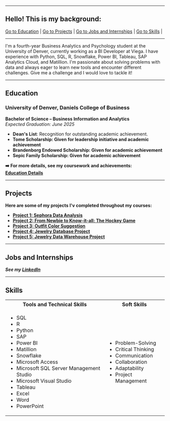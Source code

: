 <a name="top"></a>
<hr>

## Hello! This is my background:
<a href="#education">Go to Education</a> | 
<a href="#Projects">Go to Projects</a> | 
<a href="#profExp">Go to Jobs and Internships</a> | 
<a href="#skills">Go to Skills</a> | 
<hr>

I'm a fourth-year Business Analytics and Psychology student at the University of Denver, currently working as a BI Developer at Viega. I have experience with Python, SQL, R, Snowflake, Power BI, Tableau, SAP Analytics Cloud, and Matillion. I'm passionate about solving problems with data and always eager to learn new tools and encounter different challenges. Give me a challenge and I would love to tackle it!

<a name="education"></a>
<hr>

## Education
### University of Denver, Daniels College of Business  
**Bachelor of Science – Business Information and Analytics**  
*Expected Graduation: June 2025*  

<ul>
  <li><b>Dean's List</b>: Recognition for outstanding academic achievement.</li>
  <li><b>Tome Scholarship: Given for leadership initiative and academic achievement </li>
  <li><b>Brandenborg Endowed Scholarship: Given for academic achievement</li>
  <li><b>Sepic Family Scholarship: Given for academic achievement</li>
</ul>

➡️ **For more details, see my coursework and achievements:**  
<a href="https://github.com/MouyseangAn/Education/tree/main" target="_blank">Education Details</a>

<a name="Projects"></a>
<hr>

## Projects
<p>Here are some of my projects I'v completed throughout my courses:</p>
<ul>
  <li><a href="https://github.com/MouyseangAn/Sephora-Website-Data-Analysis-Project">Project 1: Sephora Data Analysis</a></li>
  <li><a href="https://github.com/MouyseangAn/NHL-for-Newbies-Blog">Project 2: From Newbie to Know-it-all: The Hockey Game</a></li>
  <li><a href="https://github.com/MouyseangAn/Outfit-Color-Suggestion">Project 3: Outfit Color Suggestion</a></li>
  <li><a href="https://github.com/MouyseangAn/Jewelry-Databases-Project">Project 4: Jewelry Database Project</a></li>
  <li><a href="https://github.com/MouyseangAn/Jewelry-Data-Warehouse-Project">Project 5: Jewelry Data Warehouse Project</a></li>
</ul>

<a name="profExp"></a>
<hr>

## Jobs and Internships
<i>See my [LinkedIn](https://www.linkedin.com/in/audreystuart-/)</i>

<a name="skills"></a>
<hr>

## Skills

<table>
  <tr>
    <th>Tools and Technical Skills</th>
    <th>Soft Skills</th>
  </tr>
  <tr>
    <td>
      <ul>
        <li>SQL</li>
        <li>R</li>
        <li>Python</li>
        <li>SAP</li>
        <li>Power BI</li>
        <li>Matillion</li>
        <li>Snowflake</li>
        <li>Microsoft Access</li>
        <li>Microsoft SQL Server Management Studio</li>
        <li>Microsoft Visual Studio</li>
        <li>Tableau</li>
        <li>Excel</li>
        <li>Word</li>
        <li>PowerPoint</li>
      </ul>
    </td>
    <td>
      <ul>
        <li>Problem-Solving</li>
        <li>Critical Thinking</li>
        <li>Communication</li>
        <li>Collaboration</li>
        <li>Adaptability</li>
        <li>Project Management</li>
      </ul>
    </td>
  </tr>
</table>
